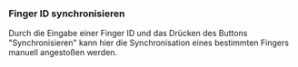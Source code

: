 ﻿### Finger ID synchronisieren

Durch die Eingabe einer Finger ID und das Drücken des Buttons "Synchronisieren" kann hier die Synchronisation eines bestimmten Fingers manuell angestoßen werden.


